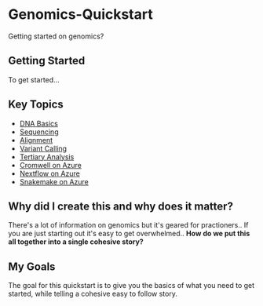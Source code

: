 # Genomics-Quickstart

Getting started on genomics?

## Getting Started

To get started...

## Key Topics

- [DNA Basics](00-Genomics-Basics/dna-structure.md)
- [Sequencing](00-Genomics-Basics/dna-sequencing.md)
- [Alignment](00-Genomics-Basics/dna-alignment.md)
- [Variant Calling](00-Genomics-Basics/variant-calling.md)
- [Tertiary Analysis](00-Genomics-Basics/tertiary-analysis.md)
- [Cromwell on Azure](01-Cromwell-Azure/../README.md)
- [Nextflow on Azure](01-Cromwell-Azure/../README.md)
- [Snakemake on Azure](01-Cromwell-Azure/../README.md)
  
## Why did I create this and why does it matter?

There's a lot of information on genomics but it's geared for practioners.. If you are just
starting out it's easy to get overwhelmed.. **How do we put this all together into a single cohesive story?**

## My Goals

The goal for this quickstart is to give you the basics of what you need to get started,
while telling a cohesive easy to follow story.